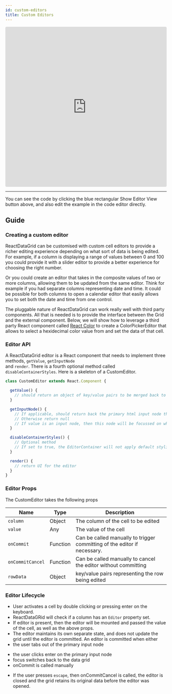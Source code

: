 ```yaml
---
id: custom-editors
title: Custom Editors
---
```

<iframe src="https://codesandbox.io/embed/l9ko3oqwym?autoresize=1&hidenavigation=1&view=preview" style="width:100%; height:500px; border:0; border-radius: 4px; " sandbox="allow-modals allow-forms allow-popups allow-scripts allow-same-origin"></iframe>

----
You can see the code by clicking the blue rectangular Show Editor View button above, and also edit the example in the code editor directly.

Guide
-----
### Creating a custom editor
ReactDataGrid can be customised with custom cell editors to provide a richer editing experience depending on what sort of data is being edited. For example, if a column is displaying a range of values between 0 and 100 you could provide it with a slider editor to provide a better experience for choosing the right number. 

Or you could create an editor that takes in the composite values of two or more columns, allowing them to be updated from the same editor. Think for example if you had separate columns representing date and time. It could be possible for both columns to open a calendar editor that easily allows you to set both the date and time from one control. 

The pluggable nature of ReactDataGrid can work really well with third party components. All that is needed is to provide the interface between the Grid and the external component. Below, we will show how to leverage a third party React component called [React Color](https://casesandberg.github.io/react-color/) to create a ColorPickerEditor that allows to select a hexidecimal color value from and set the data of that cell. 

### Editor API
A ReactDataGrid editor is a React component that needs to implement three methods, `getValue`, `getInputNode`  
and `render`. There is a fourth optional method called `disableContainerStyles`. Here is a skeleton of a CustomEditor.

```javascript
class CustomEditor extends React.Component {

  getValue() {
    // should return an object of key/value pairs to be merged back to the row
  }

  getInputNode() {
    // If applicable, should return back the primary html input node that is used to edit the data
    // Otherwise return null
    // If value is an input node, then this node will be focussed on when the editor opens
  }

  disableContainerStyles() {
    // Optional method
    // If set to true, the EditorContainer will not apply default styling to the editor
  }

  render() {
    // return UI for the editor
  }
}

```

### Editor Props
The CustomEditor takes the following props

Name | Type | Description 
--------- | ---- | ----------- 
`column`| Object | The column of the cell to be edited
`value`| Any | The value of the cell
`onCommit`| Function|  Can be called manually to trigger committing of the editor if necessary. 
`onCommitCancel`| Function|  Can be called manually to cancel the editor without committing 
`rowData` | Object| key/value pairs representing the row being edited


### Editor Lifecycle
* User activates a cell by double clicking or pressing enter on the keyboard.
* ReactDataGRid will check if a column has an `Editor` property set.
* If editor is present, then the editor will be mounted and passed the value of the cell, as well as the above props.
* The editor maintains its own separate state, and does not update the grid until the editor is committed. An editor is committed when either 
 * the user tabs out of the primary input node 
 - the user clicks enter on the primary input node
 - focus switches back to the data grid
 - onCommit is called manually
* If the user presses `escape`, then onCommitCancel is called, the editor is closed and the grid retains its original data before the editor was opened.
